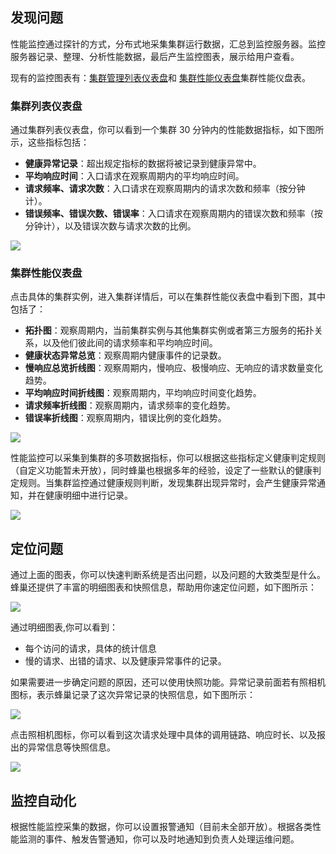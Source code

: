 ## 发现问题

性能监控通过探针的方式，分布式地采集集群运行数据，汇总到监控服务器。监控服务器记录、整理、分析性能数据，最后产生监控图表，展示给用户查看。

现有的监控图表有：[集群管理列表仪表盘](#1)和 [集群性能仪表盘](#2)集群性能仪盘表。

### <span id = "1">集群列表仪表盘</span>

通过集群列表仪表盘，你可以看到一个集群 30 分钟内的性能数据指标，如下图所示，这些指标包括：
 * **健康异常记录**：超出规定指标的数据将被记录到健康异常中。
 * **平均响应时间**：入口请求在观察周期内的平均响应时间。
 * **请求频率、请求次数**：入口请求在观察周期内的请求次数和频率（按分钟计）。
 * **错误频率、错误次数、错误率**：入口请求在观察周期内的错误次数和频率（按分钟计），以及错误次数与请求次数的比例。

![]( ./image/集群管理仪表盘.png)

### <span id = "2">集群性能仪表盘</span>

点击具体的集群实例，进入集群详情后，可以在集群性能仪表盘中看到下图，其中包括了：
* **拓扑图**：观察周期内，当前集群实例与其他集群实例或者第三方服务的拓扑关系，以及他们彼此间的请求频率和平均响应时间。
* **健康状态异常总览**：观察周期内健康事件的记录数。
* **慢响应总览折线图**：观察周期内，慢响应、极慢响应、无响应的请求数量变化趋势。
* **平均响应时间折线图**：观察周期内，平均响应时间变化趋势。
* **请求频率折线图**：观察周期内，请求频率的变化趋势。
* **错误率折线图**：观察周期内，错误比例的变化趋势。

![](./image/集群性能仪表盘.png)

性能监控可以采集到集群的多项数据指标，你可以根据这些指标定义健康判定规则（自定义功能暂未开放），同时蜂巢也根据多年的经验，设定了一些默认的健康判定规则。当集群监控通过健康规则判断，发现集群出现异常时，会产生健康异常通知，并在健康明细中进行记录。

![](./image/健康异常.png)


## 定位问题

通过上面的图表，你可以快速判断系统是否出问题，以及问题的大致类型是什么。蜂巢还提供了丰富的明细图表和快照信息，帮助用你速定位问题，如下图所示：

![](./image/明细图表.png)

通过明细图表,你可以看到：
*  每个访问的请求，具体的统计信息
*  慢的请求、出错的请求、以及健康异常事件的记录。

如果需要进一步确定问题的原因，还可以使用快照功能。异常记录前面若有照相机图标，表示蜂巢记录了这次异常记录的快照信息，如下图所示：

![](./image/异常记录快照示例.png)

点击照相机图标，你可以看到这次请求处理中具体的调用链路、响应时长、以及报出的异常信息等快照信息。


![](./image/具体快照信息.png)

## 监控自动化

根据性能监控采集的数据，你可以设置报警通知（目前未全部开放）。根据各类性能监测的事件、触发告警通知，你可以及时地通知到负责人处理运维问题。
  

